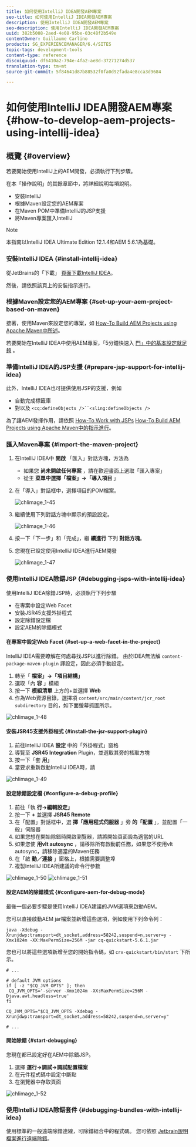 ```yaml
---
title: 如何使用IntelliJ IDEA開發AEM專案
seo-title: 如何使用IntelliJ IDEA開發AEM專案
description: 使用IntelliJ IDEA開發AEM專案
seo-description: 使用IntelliJ IDEA開發AEM專案
uuid: 382b5008-2aed-4e08-95be-03c48f2b549e
contentOwner: Guillaume Carlino
products: SG_EXPERIENCEMANAGER/6.4/SITES
topic-tags: development-tools
content-type: reference
discoiquuid: df6410a2-794e-4fa2-ae8d-37271274d537
translation-type: tm+mt
source-git-commit: 5f84641d87b88532f0fa0d92fada4e8cca3d9684

---
```



# 如何使用IntelliJ IDEA開發AEM專案{#how-to-develop-aem-projects-using-intellij-idea}

## 概覽 {#overview}

若要開始使用IntelliJ上的AEM開發，必須執行下列步驟。

在本「操作說明」的其餘章節中，將詳細說明每項說明。

* 安裝IntelliJ
* 根據Maven設定您的AEM專案
* 在Maven POM中準備IntelliJ的JSP支援
* 將Maven專案匯入IntelliJ

>[!NOTE]
>
>本指南以IntelliJ IDEA Ultimate Edition 12.1.4和AEM 5.6.1為基礎。

### 安裝IntelliJ IDEA {#install-intellij-idea}

從JetBrains的「下載」 [頁面下載IntelliJ IDEA](https://www.jetbrains.com/idea/download/index.html)。

然後，請依照該頁上的安裝指示進行。

### 根據Maven設定您的AEM專案 {#set-up-your-aem-project-based-on-maven}

接著，使用Maven來設定您的專案，如 [How-To Build AEM Projects using Apache Maven中所述](/help/sites-developing/ht-projects-maven.md)。

若要開始在IntelliJ IDEA中使用AEM專案，「5分鐘快速入 [門」中的基本設定就足夠](https://maven.apache.org/guides/getting-started/maven-in-five-minutes.html) 。

### 準備IntelliJ IDEA的JSP支援 {#prepare-jsp-support-for-intellij-idea}

此外，IntelliJ IDEA也可提供使用JSP的支援，例如

* 自動完成標籤庫
* 對以及 `<cq:defineObjects />``<sling:defineObjects />`

為了讓AEM發揮作用，請依照 [How-To Work with JSPs](/help/sites-developing/ht-projects-maven.md#how-to-work-with-jsps) [How-To Build AEM Projects using Apache Maven中的指示進行](/help/sites-developing/ht-projects-maven.md)。

### 匯入Maven專案 {#import-the-maven-project}

1. 在IntelliJ IDEA中 **開啟** 「匯入」對話方塊，方法為

   * 如果您 **尚未開啟任何專案** ，請在歡迎畫面上選取「匯入專案」
   * 從主 **菜單中選擇「檔案」->「導入項目** 」

1. 在「導入」對話框中，選擇項目的POM檔案。

   ![chlimage_1-45](assets/chlimage_1-45.png)

1. 繼續使用下列對話方塊中顯示的預設設定。

   ![chlimage_1-46](assets/chlimage_1-46.png)

1. 按一下「下一步」和「完成」，繼 **續進行** 下列 **對話方塊**。
1. 您現在已設定使用IntelliJ IDEA進行AEM開發

   ![chlimage_1-47](assets/chlimage_1-47.png)

### 使用IntelliJ IDEA除錯JSP {#debugging-jsps-with-intellij-idea}

使用IntelliJ IDEA除錯JSP時，必須執行下列步驟

* 在專案中設定Web Facet
* 安裝JSR45支援外掛程式
* 設定除錯設定檔
* 設定AEM的除錯模式

#### 在專案中設定Web Facet {#set-up-a-web-facet-in-the-project}

IntelliJ IDEA需要瞭解在何處尋找JSP以進行除錯。 由於IDEA無法解 `content-package-maven-plugin` 譯設定，因此必須手動設定。

1. 轉至「 **檔案」->「項目結構」**
1. 選取「內 **容** 」模組
1. 按一下 **模組清單** 上方的+並選擇 **Web**
1. 作為Web資源目錄，選擇項 `content/src/main/content/jcr_root subdirectory` 目的，如下面螢幕抓圖所示。

![chlimage_1-48](assets/chlimage_1-48.png)

#### 安裝JSR45支援外掛程式 {#install-the-jsr-support-plugin}

1. 前往IntelliJ IDEA **設定** 中的「外掛程式」窗格
1. 導覽至 **JSR45 Integration** Plugin，並選取其旁的核取方塊
1. 按一下「套 **用」**
1. 當要求重新啟動IntelliJ IDEA時，請

![chlimage_1-49](assets/chlimage_1-49.png)

#### 設定除錯設定檔 {#configure-a-debug-profile}

1. 前往「執 **行->編輯設定」**
1. 按一下 **+** 並選擇 **JSR45 Remote**
1. 在「配置」對話框中，選 **擇「應用程式伺服器** 」旁 **的「配置** 」，並配置「一般」伺服器
1. 如果您想在開始除錯時開啟瀏覽器，請將開始頁面設為適當的URL
1. 如果您使 **用vlt autosync** ，請移除所有啟動前任務，如果您不使用vlt autosync，請移除適當的Maven任務
1. 在「啟 **動／連接** 」窗格上，根據需要調整埠
1. 複製IntelliJ IDEA所建議的命令行參數

![chlimage_1-50](assets/chlimage_1-50.png) ![chlimage_1-51](assets/chlimage_1-51.png)

#### 設定AEM的除錯模式 {#configure-aem-for-debug-mode}

最後一個必要步驟是使用IntelliJ IDEA建議的JVM選項來啟動AEM。

您可以直接啟動AEM jar檔案並新增這些選項，例如使用下列命令列：

`java -Xdebug -Xrunjdwp:transport=dt_socket,address=58242,suspend=n,server=y -Xmx1024m -XX:MaxPermSize=256M -jar cq-quickstart-5.6.1.jar`

您也可以將這些選項新增至您的開始指令碼，如 `crx-quickstart/bin/start` 下所示。

```shell
# ...

# default JVM options
if [ -z "$CQ_JVM_OPTS" ]; then
 CQ_JVM_OPTS='-server -Xmx1024m -XX:MaxPermSize=256M -Djava.awt.headless=true'
fi

CQ_JVM_OPTS="$CQ_JVM_OPTS -Xdebug -Xrunjdwp:transport=dt_socket,address=58242,suspend=n,server=y"

# ...
```

#### 開始除錯 {#start-debugging}

您現在都已設定好在AEM中除錯JSP。

1. 選擇 **運行->調試->調試配置檔案**
1. 在元件程式碼中設定中斷點
1. 在瀏覽器中存取頁面

![chlimage_1-52](assets/chlimage_1-52.png)

### 使用IntelliJ IDEA除錯套件 {#debugging-bundles-with-intellij-idea}

使用標準的一般遠端除錯連線，可除錯組合中的程式碼。 您可依照 [Jetbrain說明檔案進行遠端除錯](https://www.jetbrains.com/idea/webhelp/run-debug-configuration-remote.html)。
